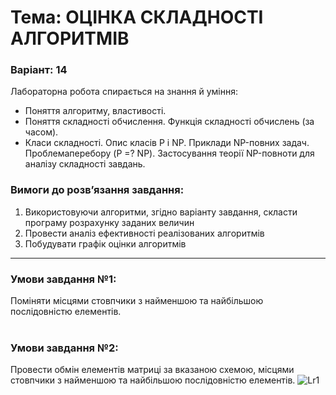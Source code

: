 # Тема: ОЦІНКА СКЛАДНОСТІ АЛГОРИТМІВ
### Варіант: 14

Лабораторна робота спирається на знання й уміння: 
- Поняття алгоритму, властивості. 
- Поняття складності обчислення. Функція складності обчислень (за часом). 
- Класи складності. Опис класів P і NP. Приклади NP-повних задач. Проблемаперебору (P =? NP). Застосування теорії NP-повноти для аналізу складності завдань.

### Вимоги до розв’язання завдання: <br>
1. Використовуючи алгоритми, згідно варіанту завдання, скласти програму розрахунку заданих величин
2. Провести аналіз ефективності реалізованих алгоритмів
3. Побудувати графік оцінки алгоритмів
---
### Умови завдання №1: <br>
Поміняти місцями стовпчики з найменшою та найбільшою послідовністю елементів. <br><br>
### Умови завдання №2: <br>
Провести обмін елементів матриці за вказаною схемою, місцями стовпчики з найменшою та найбільшою послідовністю елементів.
![Lr1](https://github.com/mickzle/KPI_Chores/blob/465de8997c41eaffa5258e49e2526b24a0e1d7b4/2nd%20term/Programming%20of%20complex%20algorithms/lab1/Lr1.png)
